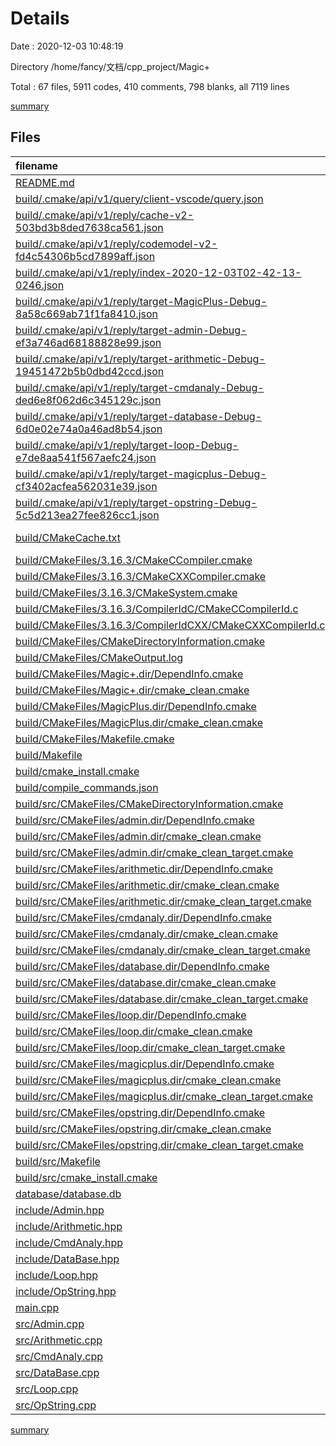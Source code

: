 # Details

Date : 2020-12-03 10:48:19

Directory /home/fancy/文档/cpp_project/Magic+

Total : 67 files,  5911 codes, 410 comments, 798 blanks, all 7119 lines

[summary](results.md)

## Files
| filename | language | code | comment | blank | total |
| :--- | :--- | ---: | ---: | ---: | ---: |
| [README.md](/README.md) | Markdown | 17 | 0 | 9 | 26 |
| [build/.cmake/api/v1/query/client-vscode/query.json](/build/.cmake/api/v1/query/client-vscode/query.json) | JSON | 1 | 0 | 0 | 1 |
| [build/.cmake/api/v1/reply/cache-v2-503bd3b8ded7638ca561.json](/build/.cmake/api/v1/reply/cache-v2-503bd3b8ded7638ca561.json) | JSON | 1,275 | 0 | 1 | 1,276 |
| [build/.cmake/api/v1/reply/codemodel-v2-fd4c54306b5cd7899aff.json](/build/.cmake/api/v1/reply/codemodel-v2-fd4c54306b5cd7899aff.json) | JSON | 140 | 0 | 1 | 141 |
| [build/.cmake/api/v1/reply/index-2020-12-03T02-42-13-0246.json](/build/.cmake/api/v1/reply/index-2020-12-03T02-42-13-0246.json) | JSON | 87 | 0 | 1 | 88 |
| [build/.cmake/api/v1/reply/target-MagicPlus-Debug-8a58c669ab71f1fa8410.json](/build/.cmake/api/v1/reply/target-MagicPlus-Debug-8a58c669ab71f1fa8410.json) | JSON | 132 | 0 | 1 | 133 |
| [build/.cmake/api/v1/reply/target-admin-Debug-ef3a746ad68188828e99.json](/build/.cmake/api/v1/reply/target-admin-Debug-ef3a746ad68188828e99.json) | JSON | 95 | 0 | 1 | 96 |
| [build/.cmake/api/v1/reply/target-arithmetic-Debug-19451472b5b0dbd42ccd.json](/build/.cmake/api/v1/reply/target-arithmetic-Debug-19451472b5b0dbd42ccd.json) | JSON | 95 | 0 | 1 | 96 |
| [build/.cmake/api/v1/reply/target-cmdanaly-Debug-ded6e8f062d6c345129c.json](/build/.cmake/api/v1/reply/target-cmdanaly-Debug-ded6e8f062d6c345129c.json) | JSON | 95 | 0 | 1 | 96 |
| [build/.cmake/api/v1/reply/target-database-Debug-6d0e02e74a0a46ad8b54.json](/build/.cmake/api/v1/reply/target-database-Debug-6d0e02e74a0a46ad8b54.json) | JSON | 95 | 0 | 1 | 96 |
| [build/.cmake/api/v1/reply/target-loop-Debug-e7de8aa541f567aefc24.json](/build/.cmake/api/v1/reply/target-loop-Debug-e7de8aa541f567aefc24.json) | JSON | 95 | 0 | 1 | 96 |
| [build/.cmake/api/v1/reply/target-magicplus-Debug-cf3402acfea562031e39.json](/build/.cmake/api/v1/reply/target-magicplus-Debug-cf3402acfea562031e39.json) | JSON | 135 | 0 | 1 | 136 |
| [build/.cmake/api/v1/reply/target-opstring-Debug-5c5d213ea27fee826cc1.json](/build/.cmake/api/v1/reply/target-opstring-Debug-5c5d213ea27fee826cc1.json) | JSON | 95 | 0 | 1 | 96 |
| [build/CMakeCache.txt](/build/CMakeCache.txt) | CMake Cache | 321 | 0 | 74 | 395 |
| [build/CMakeFiles/3.16.3/CMakeCCompiler.cmake](/build/CMakeFiles/3.16.3/CMakeCCompiler.cmake) | CMake | 60 | 0 | 17 | 77 |
| [build/CMakeFiles/3.16.3/CMakeCXXCompiler.cmake](/build/CMakeFiles/3.16.3/CMakeCXXCompiler.cmake) | CMake | 70 | 0 | 19 | 89 |
| [build/CMakeFiles/3.16.3/CMakeSystem.cmake](/build/CMakeFiles/3.16.3/CMakeSystem.cmake) | CMake | 10 | 0 | 6 | 16 |
| [build/CMakeFiles/3.16.3/CompilerIdC/CMakeCCompilerId.c](/build/CMakeFiles/3.16.3/CompilerIdC/CMakeCCompilerId.c) | C | 507 | 50 | 115 | 672 |
| [build/CMakeFiles/3.16.3/CompilerIdCXX/CMakeCXXCompilerId.cpp](/build/CMakeFiles/3.16.3/CompilerIdCXX/CMakeCXXCompilerId.cpp) | C++ | 496 | 52 | 113 | 661 |
| [build/CMakeFiles/CMakeDirectoryInformation.cmake](/build/CMakeFiles/CMakeDirectoryInformation.cmake) | CMake | 12 | 0 | 5 | 17 |
| [build/CMakeFiles/CMakeOutput.log](/build/CMakeFiles/CMakeOutput.log) | Log | 425 | 0 | 39 | 464 |
| [build/CMakeFiles/Magic+.dir/DependInfo.cmake](/build/CMakeFiles/Magic+.dir/DependInfo.cmake) | CMake | 21 | 0 | 4 | 25 |
| [build/CMakeFiles/Magic+.dir/cmake_clean.cmake](/build/CMakeFiles/Magic+.dir/cmake_clean.cmake) | CMake | 9 | 0 | 2 | 11 |
| [build/CMakeFiles/MagicPlus.dir/DependInfo.cmake](/build/CMakeFiles/MagicPlus.dir/DependInfo.cmake) | CMake | 19 | 0 | 4 | 23 |
| [build/CMakeFiles/MagicPlus.dir/cmake_clean.cmake](/build/CMakeFiles/MagicPlus.dir/cmake_clean.cmake) | CMake | 9 | 0 | 2 | 11 |
| [build/CMakeFiles/Makefile.cmake](/build/CMakeFiles/Makefile.cmake) | CMake | 53 | 0 | 6 | 59 |
| [build/Makefile](/build/Makefile) | Makefile | 131 | 71 | 75 | 277 |
| [build/cmake_install.cmake](/build/cmake_install.cmake) | CMake | 46 | 0 | 10 | 56 |
| [build/compile_commands.json](/build/compile_commands.json) | JSON | 67 | 0 | 0 | 67 |
| [build/src/CMakeFiles/CMakeDirectoryInformation.cmake](/build/src/CMakeFiles/CMakeDirectoryInformation.cmake) | CMake | 12 | 0 | 5 | 17 |
| [build/src/CMakeFiles/admin.dir/DependInfo.cmake](/build/src/CMakeFiles/admin.dir/DependInfo.cmake) | CMake | 18 | 0 | 4 | 22 |
| [build/src/CMakeFiles/admin.dir/cmake_clean.cmake](/build/src/CMakeFiles/admin.dir/cmake_clean.cmake) | CMake | 9 | 0 | 2 | 11 |
| [build/src/CMakeFiles/admin.dir/cmake_clean_target.cmake](/build/src/CMakeFiles/admin.dir/cmake_clean_target.cmake) | CMake | 3 | 0 | 1 | 4 |
| [build/src/CMakeFiles/arithmetic.dir/DependInfo.cmake](/build/src/CMakeFiles/arithmetic.dir/DependInfo.cmake) | CMake | 18 | 0 | 4 | 22 |
| [build/src/CMakeFiles/arithmetic.dir/cmake_clean.cmake](/build/src/CMakeFiles/arithmetic.dir/cmake_clean.cmake) | CMake | 9 | 0 | 2 | 11 |
| [build/src/CMakeFiles/arithmetic.dir/cmake_clean_target.cmake](/build/src/CMakeFiles/arithmetic.dir/cmake_clean_target.cmake) | CMake | 3 | 0 | 1 | 4 |
| [build/src/CMakeFiles/cmdanaly.dir/DependInfo.cmake](/build/src/CMakeFiles/cmdanaly.dir/DependInfo.cmake) | CMake | 18 | 0 | 4 | 22 |
| [build/src/CMakeFiles/cmdanaly.dir/cmake_clean.cmake](/build/src/CMakeFiles/cmdanaly.dir/cmake_clean.cmake) | CMake | 9 | 0 | 2 | 11 |
| [build/src/CMakeFiles/cmdanaly.dir/cmake_clean_target.cmake](/build/src/CMakeFiles/cmdanaly.dir/cmake_clean_target.cmake) | CMake | 3 | 0 | 1 | 4 |
| [build/src/CMakeFiles/database.dir/DependInfo.cmake](/build/src/CMakeFiles/database.dir/DependInfo.cmake) | CMake | 18 | 0 | 4 | 22 |
| [build/src/CMakeFiles/database.dir/cmake_clean.cmake](/build/src/CMakeFiles/database.dir/cmake_clean.cmake) | CMake | 9 | 0 | 2 | 11 |
| [build/src/CMakeFiles/database.dir/cmake_clean_target.cmake](/build/src/CMakeFiles/database.dir/cmake_clean_target.cmake) | CMake | 3 | 0 | 1 | 4 |
| [build/src/CMakeFiles/loop.dir/DependInfo.cmake](/build/src/CMakeFiles/loop.dir/DependInfo.cmake) | CMake | 18 | 0 | 4 | 22 |
| [build/src/CMakeFiles/loop.dir/cmake_clean.cmake](/build/src/CMakeFiles/loop.dir/cmake_clean.cmake) | CMake | 9 | 0 | 2 | 11 |
| [build/src/CMakeFiles/loop.dir/cmake_clean_target.cmake](/build/src/CMakeFiles/loop.dir/cmake_clean_target.cmake) | CMake | 3 | 0 | 1 | 4 |
| [build/src/CMakeFiles/magicplus.dir/DependInfo.cmake](/build/src/CMakeFiles/magicplus.dir/DependInfo.cmake) | CMake | 23 | 0 | 4 | 27 |
| [build/src/CMakeFiles/magicplus.dir/cmake_clean.cmake](/build/src/CMakeFiles/magicplus.dir/cmake_clean.cmake) | CMake | 14 | 0 | 2 | 16 |
| [build/src/CMakeFiles/magicplus.dir/cmake_clean_target.cmake](/build/src/CMakeFiles/magicplus.dir/cmake_clean_target.cmake) | CMake | 3 | 0 | 1 | 4 |
| [build/src/CMakeFiles/opstring.dir/DependInfo.cmake](/build/src/CMakeFiles/opstring.dir/DependInfo.cmake) | CMake | 18 | 0 | 4 | 22 |
| [build/src/CMakeFiles/opstring.dir/cmake_clean.cmake](/build/src/CMakeFiles/opstring.dir/cmake_clean.cmake) | CMake | 9 | 0 | 2 | 11 |
| [build/src/CMakeFiles/opstring.dir/cmake_clean_target.cmake](/build/src/CMakeFiles/opstring.dir/cmake_clean_target.cmake) | CMake | 3 | 0 | 1 | 4 |
| [build/src/Makefile](/build/src/Makefile) | Makefile | 246 | 75 | 124 | 445 |
| [build/src/cmake_install.cmake](/build/src/cmake_install.cmake) | CMake | 33 | 0 | 7 | 40 |
| [database/database.db](/database/database.db) | Database | 10 | 0 | 0 | 10 |
| [include/Admin.hpp](/include/Admin.hpp) | C++ | 23 | 10 | 11 | 44 |
| [include/Arithmetic.hpp](/include/Arithmetic.hpp) | C++ | 32 | 8 | 5 | 45 |
| [include/CmdAnaly.hpp](/include/CmdAnaly.hpp) | C++ | 21 | 9 | 8 | 38 |
| [include/DataBase.hpp](/include/DataBase.hpp) | C++ | 34 | 8 | 10 | 52 |
| [include/Loop.hpp](/include/Loop.hpp) | C++ | 6 | 8 | 3 | 17 |
| [include/OpString.hpp](/include/OpString.hpp) | C++ | 27 | 8 | 6 | 41 |
| [main.cpp](/main.cpp) | C++ | 11 | 13 | 1 | 25 |
| [src/Admin.cpp](/src/Admin.cpp) | C++ | 80 | 19 | 4 | 103 |
| [src/Arithmetic.cpp](/src/Arithmetic.cpp) | C++ | 231 | 20 | 26 | 277 |
| [src/CmdAnaly.cpp](/src/CmdAnaly.cpp) | C++ | 40 | 14 | 8 | 62 |
| [src/DataBase.cpp](/src/DataBase.cpp) | C++ | 180 | 27 | 14 | 221 |
| [src/Loop.cpp](/src/Loop.cpp) | C++ | 18 | 8 | 1 | 27 |
| [src/OpString.cpp](/src/OpString.cpp) | C++ | 74 | 10 | 5 | 89 |

[summary](results.md)